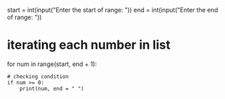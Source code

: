 start = int(input("Enter the start of range: ")) 
end = int(input("Enter the end of range: ")) 
  
# iterating each number in list 
for num in range(start, end + 1): 
      
    # checking condition 
    if num >= 0: 
        print(num, end = " ")
